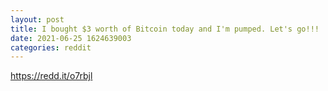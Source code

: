 ```yaml
--- 
layout: post 
title: I bought $3 worth of Bitcoin today and I'm pumped. Let's go!!! 
date: 2021-06-25 1624639003 
categories: reddit 
--- 
```

https://redd.it/o7rbjl